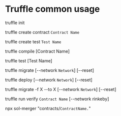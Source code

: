 # Truffle common usage

truffle init

truffle create contract `Contract Name`

truffle create test `Test Name`

truffle compile [Contract Name]

truffle test [Test Name]

truffle migrate [--network `Network`] [--reset]

truffle deploy [--network `Network`] [--reset]

truffle migrate -f X --to X [--network `Network`] [--reset]

truffle run verify `Contract Name` [--network rinkeby]

npx sol-merger "contracts/`ContractName.`"
